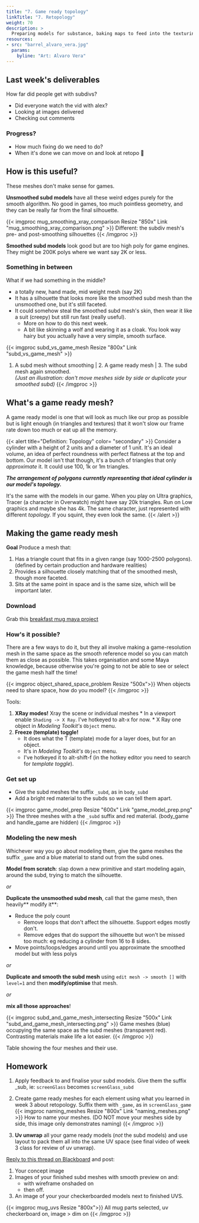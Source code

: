 ```yaml
---
title: "7. Game ready topology"
linkTitle: "7. Retopology"
weight: 70
description: >
  Preparing models for substance, baking maps to feed into the texturing process.
resources:
- src: "barrel_alvaro_vera.jpg"
  params:
    byline: "Art: Alvaro Vera"
---
```


## Last week's deliverables
How far did people get with subdivs?
* Did everyone watch the vid with alex?
* Looking at images delivered
* Checking out comments
    
### Progress?
* How much fixing do we need to do? 
* When it's done we can move on and look at retopo 🎉

## How is this useful?

These meshes don't make sense for games. 

**Unsmoothed subd models** have all these weird edges purely for the smooth algorithm. No good in games, too much pointless geometry, and they can be really far from the final silhouette.

{{< imgproc mug_smoothing_xray_comparison Resize "850x" Link "mug_smoothing_xray_comparison.png" >}}
Different: the subdiv mesh's pre- and post-smoothing silhouettes
{{< /imgproc >}}

**Smoothed subd models** look good but are too high poly for game engines. They might be 200K polys where we want say 2K or less.

### Something in between

What if we had something in the middle? 
  * a totally new, hand made, mid weight mesh (say 2K)
  * It has a silhouette that looks more like the smoothed subd mesh than the unsmoothed one, but it's still faceted.
  * It could somehow steal the smoothed subd mesh's skin, then wear it like a suit (creepy) but still run fast (really useful). 
    * More on how to do this next week.
    * A bit like skinning a wolf and wearing it as a cloak. You look way hairy but you actually have a very simple, smooth surface.
  
{{< imgproc subd_vs_game_mesh Resize "800x" Link "subd_vs_game_mesh" >}}
1. A subd mesh without smoothing | 2. A game ready mesh | 3. The subd mesh again smoothed.  
_(Just an illustration: don't move meshes side by side or duplicate your smoothed subd)_
{{< /imgproc >}}

## What's a game ready mesh?
  
A game ready model is one that will look as much like our prop as possible but is light enough (in triangles and textures) that it won't slow our frame rate down too much or eat up all the memory.

{{< alert title="Definition: Topology" color= "secondary" >}}
Consider a cylinder with a height of 2 units and a diameter of 1 unit. It's an ideal volume, an idea of perfect roundness with perfect flatness at the top and bottom. Our model isn't that though, it's a bunch of triangles that only _approximate_ it. It could use 100, 1k or 1m triangles. 

_**The arrangement of polygons currently representing that ideal cylinder is our model's topology.**_

It's the same with the models in our game. When you play on Ultra graphics, Tracer (a character in Overwatch) might have say 20k triangles. Run on Low graphics and maybe she has 4k. The same character, just represented with different _topology._ If you squint, they even look the same.
{{< /alert >}}

## Making the game ready mesh
  
**Goal** Produce a mesh that:
1. Has a triangle count that fits in a given range (say 1000-2500 polygons). (defined by certain production and hardware realities)
2. Provides a silhouette closely matching that of the smoothed mesh, though more faceted.
3. Sits at the same point in space and is the same size, which will be important later.

### Download
Grab this [breakfast mug maya project](week3_breakfast.zip)

### How's it possible?
There are a few ways to do it, but they all involve making a game-resolution mesh in the same space as the smooth reference model so you can match them as close as possible.
This takes organisation and some Maya knowledge, because otherwise you're going to not be able to see or select the game mesh half the time!

{{< imgproc object_shared_space_problem Resize "500x">}}
When objects need to share space, how do you model?
{{< /imgproc >}}

Tools:
  1. **XRay modes!** Xray the scene or individual meshes
    * In a viewport enable `Shading -> X Ray`. I've hotkeyed to alt-x for now.
    * X Ray one object in _Modeling Toolkit's_ `Object` menu.
  2. **Freeze (template) toggle!**
      * It does what the T (template) mode for a layer does, but for an object.
      * It's in _Modeling Toolkit's_ `Object` menu.
      * I've hotkeyed it to alt-shift-f (in the hotkey editor you need to search for _template toggle_).

### Get set up
<!-- Make a duplicated, 1-2x smoothed version of the subd mesh (maybe 30K+ polys). Give it a layer of its own. subd_heavy This is ANOTHER mesh needed.
* Hide the original subd (can be edited later if need be) -->
* Give the subd meshes the suffix `_subd`, as in `body_subd`
* Add a bright red material to the subds so we can tell them apart.

{{< imgproc game_model_prep Resize "600x" Link "game_model_prep.png" >}}
The three meshes with a the `_subd` suffix and red material. (body_game and handle_game are hidden)
{{< /imgproc >}}

### Modeling the new mesh

Whichever way you go about modeling them, give the game meshes the suffix `_game` and a blue material to stand out from the subd ones.

**Model from scratch**: slap down a new primitive and start modeling again, around the subd, trying to match the silhouette.

_or_

**Duplicate the unsmoothed subd mesh**, call that the game mesh, then heavily** modify it**:
  * Reduce the poly count
    * Remove loops that don't affect the silhouette. Support edges mostly don't.
    * Remove edges that do support the silhouette but won't be missed too much: eg reducing a cylinder from 16 to 8 sides.
  * Move points/loops/edges around until you approximate the smoothed model but with less polys

_or_

**Duplicate and smooth the subd mesh** using `edit mesh -> smooth []` with `level=1` and then **modify/optimise** that mesh.

_or_

**mix all those approaches**!
<!--2. Trace the mesh using live mode and quad draw.
* Make subd_heavy a live mesh
* Start quad drawing on it.
* turn off live, make other changes.-->
{{< imgproc subd_and_game_mesh_intersecting Resize "500x" Link "subd_and_game_mesh_intersecting.png" >}}
Game meshes (blue) occupying the same space as the subd meshes (transparent red). Contrasting materials make life a lot easier.
{{< /imgproc >}}

 Table showing the four meshes and their use.

## Homework

1. Apply feedback to and finalise your subd models. Give them the suffix _sub, ie: `screenGlass` becomes `screenGlass_subd`
2. Create game ready meshes for each element using what you learned in week 3 about retopology. Suffix them with `_game`, as in `screenGlass_game`
{{< imgproc naming_meshes Resize "800x" Link "naming_meshes.png" >}}
How to name your meshes. (DO NOT move your meshes side by side, this image only demonstrates naming)
{{< /imgproc >}}

3. **Uv unwrap** all your game ready models (_not_ the subd models) and use layout to pack them all into the same UV space (see final video of week 3 class for review of uv unwrap).

[Reply to this thread on Blackboard](https://laureate-au.blackboard.com/webapps/discussionboard/do/message?action=list_messages&course_id=_89547_1&nav=discussion_board_entry&conf_id=_152757_1&forum_id=_866555_1&message_id=_2100661_1) and post:
1. Your concept image
2. Images of your finished subd meshes with smooth preview on and:
   * with wireframe onshaded on
   * then off.
3. An image of your your checkerboarded models next to finished UVS.

{{< imgproc mug_uvs Resize "800x">}}
All mug parts selected, uv checkerboard on, image > dim on
{{< /imgproc >}}
